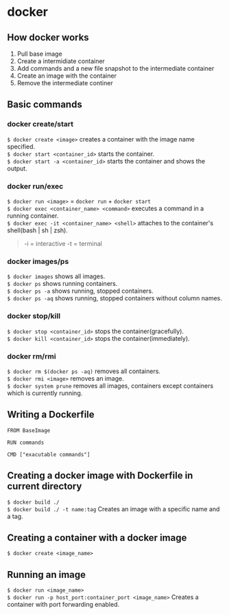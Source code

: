 # docker

## How docker works
1. Pull base image
2. Create a intermidiate container
3. Add commands and a new file snapshot to the intermediate container
4. Create an image with the container
5. Remove the intermediate continer

## Basic commands

### docker create/start
`$ docker create <image>` creates a container with the image name specified.  
`$ docker start <container_id>` starts the container.  
`$ docker start -a <container_id>` starts the container and shows the output.  

### docker run/exec
`$ docker run <image>` = `docker run` + `docker start`  
`$ docker exec <container_name> <command>` executes a command in a running container.  
`$ docker exec -it <container_name> <shell>` attaches to the container's shell(bash | sh | zsh).  
> -i = interactive
> -t = terminal

### docker images/ps
`$ docker images` shows all images.  
`$ docker ps` shows running containers.  
`$ docker ps -a` shows running, stopped containers.  
`$ docker ps -aq` shows running, stopped containers without column names. 

### docker stop/kill
`$ docker stop <container_id>` stops the container(gracefully).  
`$ docker kill <container_id>` stops the container(immediately).  

### docker rm/rmi
`$ docker rm $(docker ps -aq)` removes all containers.  
`$ docker rmi <image>` removes an image.  
`$ docker system prune` removes all images, containers except containers which is currently running.  

## Writing a Dockerfile

```docker
FROM BaseImage

RUN commands

CMD ["exacutable commands"]
```

## Creating a docker image with Dockerfile in current directory
`$ docker build ./`  
`$ docker build ./ -t name:tag` Creates an image with a specific name and a tag.

## Creating a container with a docker image
`$ docker create <image_name>`  

## Running an image
`$ docker run <image_name>`  
`$ docker run -p host_port:container_port <image_name>` Creates a container with port forwarding enabled.
